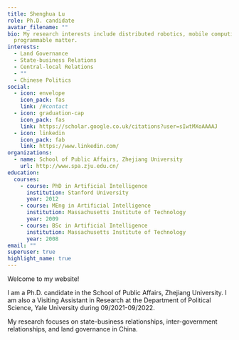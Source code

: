```yaml
---
title: Shenghua Lu
role: Ph.D. candidate
avatar_filename: ""
bio: My research interests include distributed robotics, mobile computing and
  programmable matter.
interests:
  - Land Governance
  - State-business Relations
  - Central-local Relations
  - ""
  - Chinese Politics
social:
  - icon: envelope
    icon_pack: fas
    link: /#contact
  - icon: graduation-cap
    icon_pack: fas
    link: https://scholar.google.co.uk/citations?user=sIwtMXoAAAAJ
  - icon: linkedin
    icon_pack: fab
    link: https://www.linkedin.com/
organizations:
  - name: School of Public Affairs, Zhejiang University
    url: http://www.spa.zju.edu.cn/
education:
  courses:
    - course: PhD in Artificial Intelligence
      institution: Stanford University
      year: 2012
    - course: MEng in Artificial Intelligence
      institution: Massachusetts Institute of Technology
      year: 2009
    - course: BSc in Artificial Intelligence
      institution: Massachusetts Institute of Technology
      year: 2008
email: ""
superuser: true
highlight_name: true
---
```

Welcome to my website!

I am a Ph.D. candidate in the School of Public Affairs, Zhejiang University. I am also a Visiting Assistant in Research at the Department of Political Science, Yale University during 09/2021-09/2022. 

My research focuses on state-business relationships, inter-government relationships, and land governance in China.